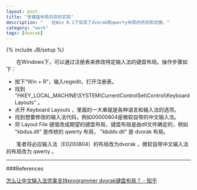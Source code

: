 ```yaml
---
layout: post
title: "多键盘布局共存的实现"
description: "　　在Win 8.1下实现了dvorak和qwerty布局的共存和切换。"
category: "work"
tags: [dvorak]
---
```

{% include JB/setup %}

　　在Windows下，可以通过注册表来修改特定输入法的键盘布局。操作步骤如下：

* 按下“Win + R”，输入regedit，打开注册表。
* 找到 "HKEY_LOCAL_MACHINE\SYSTEM\CurrentControlSet\Control\Keyboard Layouts" 。
* 点开 Keyboard Layouts ，里面的一大串就是各种语言和输入法的选项。
* 找到想要修改的输入法代码，例如00000804是微软自带的中文输入法。
* 将 Layout File 键值改成期望的键盘布局，键盘布局是由dll文件确定的，例如 "kbdus.dll" 是传统的 qwerty 布局， "kbddv.dll" 是 dvorak 布局。

　　笔者将必应输入法（E0200804）的布局改为dvorak ，微软自带中文输入法的布局改为 qwerty 。

-------------------------------------------

###References

[怎么让中文输入法完美支持programmer dvorak键盘布局？ - 知乎](http://www.zhihu.com/question/21950060)  
